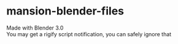 # mansion-blender-files

Made with Blender 3.0  
You may get a rigify script notification, you can safely ignore that  
